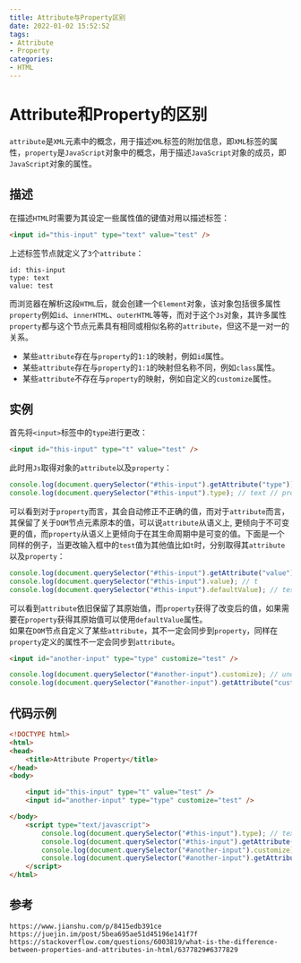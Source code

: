 ```yaml
---
title: Attribute与Property区别
date: 2022-01-02 15:52:52
tags:
- Attribute
- Property
categories: 
- HTML
---
```

# Attribute和Property的区别

`attribute`是`XML`元素中的概念，用于描述`XML`标签的附加信息，即`XML`标签的属性，`property`是`JavaScript`对象中的概念，用于描述`JavaScript`对象的成员，即`JavaScript`对象的属性。

## 描述

在描述`HTML`时需要为其设定一些属性值的键值对用以描述标签：

```html
<input id="this-input" type="text" value="test" />
```

上述标签节点就定义了`3`个`attribute`：

```
id: this-input
type: text
value: test
```

而浏览器在解析这段`HTML`后，就会创建一个`Element`对象，该对象包括很多属性`property`例如`id`、`innerHTML`、`outerHTML`等等，而对于这个`Js`对象，其许多属性`property`都与这个节点元素具有相同或相似名称的`attribute`，但这不是一对一的关系。

* 某些`attribute`存在与`property`的`1:1`的映射，例如`id`属性。
* 某些`attribute`存在与`property`的`1:1`的映射但名称不同，例如`class`属性。
* 某些`attribute`不存在与`property`的映射，例如自定义的`customize`属性。

## 实例

首先将`<input>`标签中的`type`进行更改：

```html
<input id="this-input" type="t" value="test" />
```

此时用`Js`取得对象的`attribute`以及`property`：

```javascript
console.log(document.querySelector("#this-input").getAttribute("type")); // t // attribute
console.log(document.querySelector("#this-input").type); // text // property
```

可以看到对于`property`而言，其会自动修正不正确的值，而对于`attribute`而言，其保留了关于`DOM`节点元素原本的值，可以说`attribute`从语义上, 更倾向于不可变更的值，而`property`从语义上更倾向于在其生命周期中是可变的值。下面是一个同样的例子，当更改输入框中的`test`值为其他值比如`t`时，分别取得其`attribute`以及`property`：

```javascript
console.log(document.querySelector("#this-input").getAttribute("value")); // test
console.log(document.querySelector("#this-input").value); // t
console.log(document.querySelector("#this-input").defaultValue); // test
```

可以看到`attribute`依旧保留了其原始值，而`property`获得了改变后的值，如果需要在`property`获得其原始值可以使用`defaultValue`属性。   
如果在`DOM`节点自定义了某些`attribute`，其不一定会同步到`property`，同样在`property`定义的属性不一定会同步到`attribute`。

```html
<input id="another-input" type="type" customize="test" />
```

```javascript
console.log(document.querySelector("#another-input").customize); // undefined
console.log(document.querySelector("#another-input").getAttribute("customize")); // test
```

## 代码示例

```html
<!DOCTYPE html>
<html>
<head>
    <title>Attribute Property</title>
</head>
<body>

    <input id="this-input" type="t" value="test" />
    <input id="another-input" type="type" customize="test" />

</body>
    <script type="text/javascript">
        console.log(document.querySelector("#this-input").type); // text
        console.log(document.querySelector("#this-input").getAttribute("type")); // t
        console.log(document.querySelector("#another-input").customize); // undefined
        console.log(document.querySelector("#another-input").getAttribute("customize")); // test
    </script>
</html>
```

## 参考

```
https://www.jianshu.com/p/8415edb391ce
https://juejin.im/post/5bea695ae51d45196e141f7f
https://stackoverflow.com/questions/6003819/what-is-the-difference-between-properties-and-attributes-in-html/6377829#6377829
```